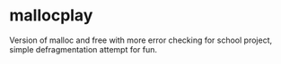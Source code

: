 mallocplay
==========

Version of malloc and free with more error checking for school project, simple defragmentation attempt for fun. 

